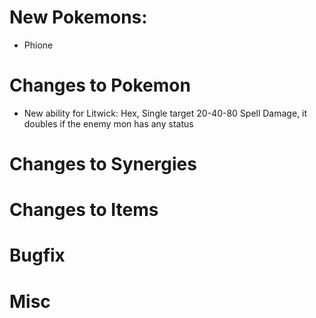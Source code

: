 # New Pokemons:

- Phione

# Changes to Pokemon

- New ability for Litwick: Hex, Single target 20-40-80 Spell Damage, it doubles if the enemy mon has any status

# Changes to Synergies

# Changes to Items

# Bugfix

# Misc
